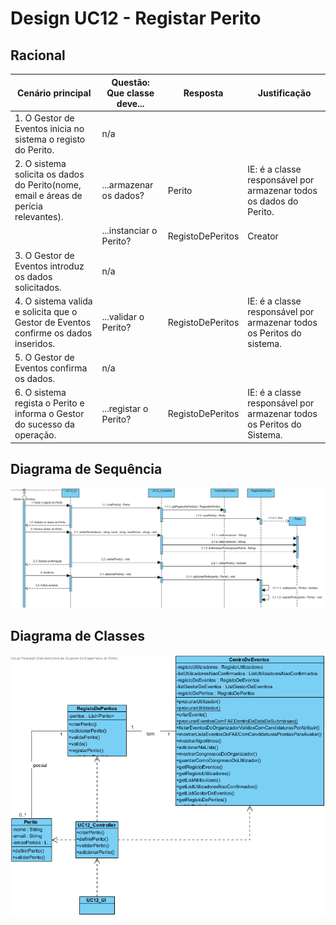 # Design UC12 - Registar Perito

## Racional ##

| Cenário principal                                                                    | Questão: Que classe deve... | Resposta         | Justificação                                                          |
|--------------------------------------------------------------------------------------|-----------------------------|------------------|-----------------------------------------------------------------------|
| 1. O Gestor de Eventos inicia no sistema o registo do Perito.                        | n/a                         |                  |                                                                       |
| 2. O sistema solicita os dados do Perito(nome, email e áreas de perícia relevantes). | ...armazenar os dados?      | Perito           | IE: é a classe responsável por armazenar todos os dados do Perito.    |
|                                                                                      | ...instanciar o Perito?     | RegistoDePeritos | Creator                                                               |
| 3. O Gestor de Eventos introduz os dados solicitados.                                | n/a                         |                  |                                                                       |
| 4. O sistema valida e solicita que o Gestor de Eventos confirme os dados inseridos.  | ...validar o Perito?        | RegistoDePeritos | IE: é a classe responsável por armazenar todos os Peritos do sistema. |
| 5. O Gestor de Eventos confirma os dados.                                            | n/a                         |                  |                                                                       |
| 6. O sistema regista o Perito e informa o Gestor do sucesso da operação.             | ...registar o Perito?       | RegistoDePeritos | IE: é a classe responsável por armazenar todos os Peritos do Sistema. |

##	Diagrama de Sequência ##
![UC12-Criar_Perito-SD.png](../Imagens/Design/UC12-Criar_Perito-SD.png)
##	Diagrama de Classes ##
![UC12-Criar_Perito-ClassDiagram.png](../Imagens/Design/UC12-Criar_Perito-ClassDiagram.png)
